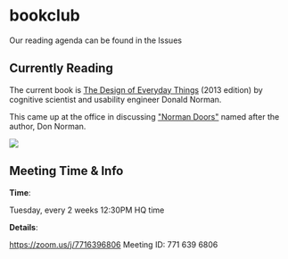 # bookclub

Our reading agenda can be found in the Issues

## Currently Reading
The current book is [The Design of Everyday Things](https://www.goodreads.com/book/show/17290807-the-design-of-everyday-things) (2013 edition) by cognitive scientist and usability engineer Donald Norman.

This came up at the office in discussing ["Norman Doors"](https://99percentinvisible.org/article/norman-doors-dont-know-whether-push-pull-blame-design/) named after the author, Don Norman.

![](https://i.gr-assets.com/images/S/compressed.photo.goodreads.com/books/1387770614l/17290807.jpg)

## Meeting Time & Info

**Time**: 

Tuesday, every 2 weeks 12:30PM HQ time

**Details**:

https://zoom.us/j/7716396806
Meeting ID: 771 639 6806
